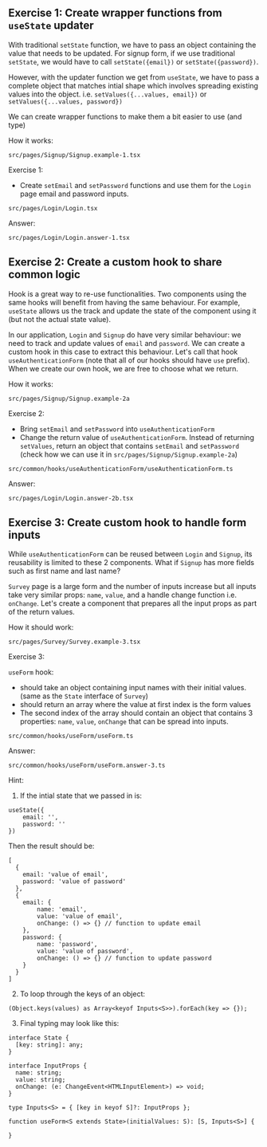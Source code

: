 ## Exercise 1: Create wrapper functions from `useState` updater

With traditional `setState` function, we have to pass an object containing the value that needs to be updated. For signup form, if we use traditional `setState`, we would have to call `setState({email})` or `setState({password})`.

However, with the updater function we get from `useState`, we have to pass a complete object that matches intial shape which involves spreading existing values into the object. i.e. `setValues({...values, email})` or `setValues({...values, password})`

We can create wrapper functions to make them a bit easier to use (and type)

How it works:

`src/pages/Signup/Signup.example-1.tsx`

Exercise 1:

- Create `setEmail` and `setPassword` functions and use them for the `Login` page email and password inputs.

`src/pages/Login/Login.tsx`

Answer:

`src/pages/Login/Login.answer-1.tsx`

## Exercise 2: Create a custom hook to share common logic

Hook is a great way to re-use functionalities. Two components using the same hooks will benefit from having the same behaviour. For example, `useState` allows us the track and update the state of the component using it (but not the actual state value).

In our application, `Login` and `Signup` do have very similar behaviour: we need to track and update values of `email` and `password`. We can create a custom hook in this case to extract this behaviour. Let's call that hook `useAuthenticationForm` (note that all of our hooks should have `use` prefix). When we create our own hook, we are free to choose what we return.

How it works:

`src/pages/Signup/Signup.example-2a`

Exercise 2:

- Bring `setEmail` and `setPassword` into `useAuthenticationForm`
- Change the return value of `useAuthenticationForm`. Instead of returning `setValues`, return an object that contains `setEmail` and `setPassword` (check how we can use it in `src/pages/Signup/Signup.example-2a`)

`src/common/hooks/useAuthenticationForm/useAuthenticationForm.ts`

Answer:

`src/pages/Login/Login.answer-2b.tsx`

## Exercise 3: Create custom hook to handle form inputs

While `useAuthenticationForm` can be reused between `Login` and `Signup`, its reusability is limited to these 2 components. What if `Signup` has more fields such as first name and last name?

`Survey` page is a large form and the number of inputs increase but all inputs take very similar props: `name`, `value`, and a handle change function i.e. `onChange`. Let's create a component that prepares all the input props as part of the return values.

How it should work:

`src/pages/Survey/Survey.example-3.tsx`

Exercise 3:

`useForm` hook:

- should take an object containing input names with their initial values. (same as the `State` interface of `Survey`)
- should return an array where the value at first index is the form values
- The second index of the array should contain an object that contains 3 properties: `name`, `value`, `onChange` that can be spread into inputs.

`src/common/hooks/useForm/useForm.ts`

Answer:

`src/common/hooks/useForm/useForm.answer-3.ts`

Hint:

1. If the intial state that we passed in is:

```
useState({
    email: '',
    password: ''
})
```

Then the result should be:

```
[
  {
    email: 'value of email',
    password: 'value of password'
  },
  {
    email: {
        name: 'email',
        value: 'value of email',
        onChange: () => {} // function to update email
    },
    password: {
        name: 'password',
        value: 'value of password',
        onChange: () => {} // function to update password
    }
  }
]
```

2. To loop through the keys of an object:

```
(Object.keys(values) as Array<keyof Inputs<S>>).forEach(key => {});
```

3. Final typing may look like this:

```
interface State {
  [key: string]: any;
}

interface InputProps {
  name: string;
  value: string;
  onChange: (e: ChangeEvent<HTMLInputElement>) => void;
}

type Inputs<S> = { [key in keyof S]?: InputProps };

function useForm<S extends State>(initialValues: S): [S, Inputs<S>] {

}
```
